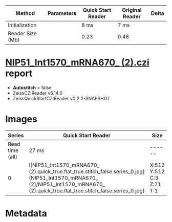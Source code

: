 |  Method            | Parameters       | Quick Start Reader | Original Reader | Delta  |
| -------------------|------------------|--------------------|-----------------|------- |
| Initialization     |                  |8 ms|7 ms|        |
| Reader Size (Mb)     |                  |0.23|0.48|        |
# [NIP51_Int1570_mRNA670_ (2).czi](https://zenodo.org/record/4942564/files/NIP51_Int1570_mRNA670_%20%282%29.czi) report
 - **Autostitch** = false
 - ZeissCZIReader v6.14.0
 - ZeissQuickStartCZIReader v0.2.2-SNAPSHOT

# Images 

| Series            | Quick Start Reader | Size | Original Reader | Size | #Diffs |
|-------------------|--------------------|------|-----------------|------|--------|
| Read time (all)   |27 ms|------|46 ms|------|--------|
|0|![NIP51_Int1570_mRNA670_ (2).quick_true.flat_true.stitch_false.series_0.jpg](NIP51_Int1570_mRNA670_ (2)/NIP51_Int1570_mRNA670_ (2).quick_true.flat_true.stitch_false.series_0.jpg)|X:512<br>Y:512<br>C:3<br>Z:71<br>T:1|![NIP51_Int1570_mRNA670_ (2).quick_false.flat_true.stitch_false.series_0.jpg](NIP51_Int1570_mRNA670_ (2)/NIP51_Int1570_mRNA670_ (2).quick_false.flat_true.stitch_false.series_0.jpg)|X:512<br>Y:512<br>C:3<br>Z:71<br>T:1|0|

# Metadata

